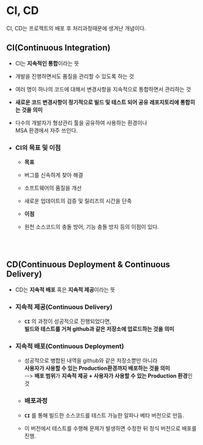 # CI, CD
CI, CD는 프로젝트의 배포 후 처리과정때문에 생겨난 개념이다.

## CI(Continuous Integration)
- CI는 **지속적인 통합**이라는 뜻
- 개발을 진행하면서도 품질을 관리할 수 있도록 하는 것
- 여러 명이 하나의 코드에 대해서 변경사항을 지속적으로 통합하면서 관리하는 것
- **새로운 코드 변경사항이 정기적으로 빌드 및 테스트 되어 공유 레포지토리에 통합히는 것을 의미**
- 다수의 개발자가 형상관리 툴을 공유하여 사용하는 환경이나</br>
MSA 환경에서 자주 쓰인다.

- ### CI의 목표 및 이점
    - **목표**

    - 버그를 신속하게 찾아 해결
    - 소프트웨어의 품질을 개선
    - 새로운 업데이트의 검증 및 릴리즈의 시간을 단축
    - **이점**
    - 원천 소스코드의 충돌 방어, 기능 충돌 방지 등의 이점이 있다.

</br></br>

## CD(Continuous Deployment & Continuous Delivery)
- CD는 **지속적 배포** 혹은 **지속적 제공**이라는 뜻 
- ### 지속적 제공(Continuous Delivery)
    - **`CI`** 의 과정이 성공적으로 진행되었다면,</br> 
    **빌드와 테스트를 거쳐 github과 같은 저장소에 업로드하는 것을 의미**
- ### 지속적 배포(Continuous Deployment)
    - 성공적으로 병합된 내역을 github와 같은 저장소뿐만 아니라</br>
    **사용자가 사용할 수 있는 Production환경까지 배포하는 것을 의미**</br>
    --> **배포 범위**가 **지속적 제공 + 사용자가 사용할 수 있는 Production 환경**인 것

    - ### 배포과정
    - **`CI`** 를 통해 빌드한 소스코드를 테스트 가능한 알파나 베타 버전으로 만듬. 
    - 이 버전에서 테스트를 수행해 문제가 발생하면 수정한 뒤 정식 버전으로 배포를 진행.
